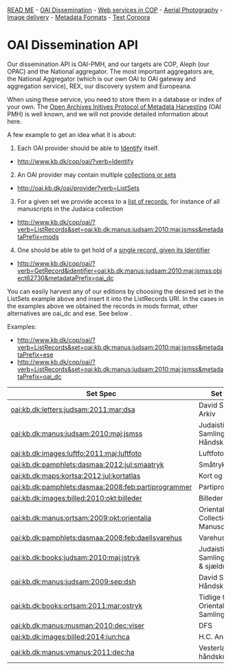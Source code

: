 [READ ME](README.md) - [OAI Dissemination](oai-pmh.md) - [Web services in COP](cop-backend.md) - [Aerial Photography](geographic-data.md) - [Image delivery](image-delivery.md) - [Metadata Formats](metadata-formats.md) - [Text Corpora](text-corpora.md)

# OAI Dissemination API

Our dissemination API is OAI-PMH, and our targets are COP, Aleph (our
OPAC) and the National aggregator. The most important aggregators are,
the National Aggregator (which is our own OAI to OAI gateway and
aggregation service), REX, our discovery system and Europeana.

When using these service, you need to store them in a database or
index of your own. The [Open Archives Initives Protocol of Metadata
Harvesting](http://www.openarchives.org/OAI/openarchivesprotocol.html)
(OAI PMH) is well known, and we will not provide detailed information
about here.

A few example to get an idea what it is about:

1. Each OAI provider should be able to [Identify](http://www.openarchives.org/OAI/openarchivesprotocol.html#Identify) itself.  
  + http://www.kb.dk/cop/oai/?verb=Identify

2. An OAI provider may contain multiple [collections or sets](http://www.openarchives.org/OAI/openarchivesprotocol.html#ListSets)
  + http://oai.kb.dk/oai/provider?verb=ListSets

3. For a given set we provide access to a [list of records](http://www.openarchives.org/OAI/openarchivesprotocol.html#ListRecords),
  for instance of all manuscripts in the Judaica collection 
  + http://www.kb.dk/cop/oai/?verb=ListRecords&set=oai:kb.dk:manus:judsam:2010:maj:jsmss&metadataPrefix=mods
  
4. One should be able to get hold of a [single record, given its Identifier](http://www.openarchives.org/OAI/openarchivesprotocol.html#GetRecord)
  + http://www.kb.dk/cop/oai/?verb=GetRecord&identifier=oai:kb.dk:manus:judsam:2010:maj:jsmss:object62730&metadataPrefix=oai_dc

You can easily harvest any of our editions by choosing the
desired set in the ListSets example above and insert it into the
ListRecords URI. In the cases in the examples above we obtained the
records in mods format, other alternatives are oai_dc and ese. See
below .

Examples:

+ http://www.kb.dk/cop/oai/?verb=ListRecords&set=oai:kb.dk:manus:judsam:2010:maj:jsmss&metadataPrefix=ese
+ http://www.kb.dk/cop/oai/?verb=ListRecords&set=oai:kb.dk:manus:judsam:2010:maj:jsmss&metadataPrefix=oai_dc

| Set Spec | Set Name |
|----------|----------|
| [oai:kb.dk:letters:judsam:2011:mar:dsa](http://www.kb.dk/cop/oai/?verb=ListRecords&set=oai:kb.dk:letters:judsam:2011:mar:dsa&metadataPrefix=ese) | David Simonsens Arkiv |
| [oai:kb.dk:manus:judsam:2010:maj:jsmss](http://www.kb.dk/cop/oai/?verb=ListRecords&set=oai:kb.dk:manus:judsam:2010:maj:jsmss&metadataPrefix=ese) | Judaistisk Samling: Håndskrifter | 
| [oai:kb.dk:images:luftfo:2011:maj:luftfoto](http://www.kb.dk/cop/oai/?verb=ListRecords&set=oai:kb.dk:images:luftfo:2011:maj:luftfoto&metadataPrefix=ese) | Luftfoto |
| [oai:kb.dk:pamphlets:dasmaa:2012:jul:smaatryk](http://www.kb.dk/cop/oai/?verb=ListRecords&set=oai:kb.dk:pamphlets:dasmaa:2012:jul:smaatryk&metadataPrefix=ese) | Småtryk |
| [oai:kb.dk:maps:kortsa:2012:jul:kortatlas](http://www.kb.dk/cop/oai/?verb=ListRecords&set=oai:kb.dk:maps:kortsa:2012:jul:kortatlas&metadataPrefix=ese) | Kort og Atlas |
| [oai:kb.dk:pamphlets:dasmaa:2008:feb:partiprogrammer](http://www.kb.dk/cop/oai/?verb=ListRecords&set=oai:kb.dk:pamphlets:dasmaa:2008:feb:partiprogrammer&metadataPrefix=ese) | Partiprogram |
| [oai:kb.dk:images:billed:2010:okt:billeder](http://www.kb.dk/cop/oai/?verb=ListRecords&set=oai:kb.dk:images:billed:2010:okt:billeder&metadataPrefix=ese) | Billeder | 
| [oai:kb.dk:manus:ortsam:2009:okt:orientalia](http://www.kb.dk/cop/oai/?verb=ListRecords&set=oai:kb.dk:manus:ortsam:2009:okt:orientalia&metadataPrefix=ese) | Oriental Collection: Manuscripts |
| [oai:kb.dk:pamphlets:dasmaa:2008:feb:daellsvarehus](http://www.kb.dk/cop/oai/?verb=ListRecords&set=oai:kb.dk:pamphlets:dasmaa:2008:feb:daellsvarehus&metadataPrefix=ese) | Varehuskataloger |
| [oai:kb.dk\:books:judsam:2010:maj:jstryk](http://www.kb.dk/cop/oai/?verb=ListRecords&set=oai:kb.dk:books:judsam:2010:maj:jstryk&metadataPrefix=ese) | Judaistisk Samling: Tidlige & sjældne tryk |
| [oai:kb.dk:manus:judsam:2009:sep:dsh](http://www.kb.dk/cop/oai/?verb=ListRecords&set=oai:kb.dk:manus:judsam:2009:sep:dsh&metadataPrefix=ese) | David Simonsens Håndskrifter |
| [oai:kb.dk\:books:ortsam:2011:mar:ostryk](http://www.kb.dk/cop/oai/?verb=ListRecords&set=oai:kb.dk:books:ortsam:2011:mar:ostryk&metadataPrefix=ese) | Tidlige tryk i Orientalsk Samling |
| [oai:kb.dk:manus:musman:2010:dec:viser](http://www.kb.dk/cop/oai/?verb=ListRecords&set=oai:kb.dk:manus:musman:2010:dec:viser&metadataPrefix=ese) | DFS |
| [oai:kb.dk:images:billed:2014:jun:hca](http://www.kb.dk/cop/oai/?verb=ListRecords&set=oai:kb.dk:images:billed:2014:jun:hca&metadataPrefix=ese) | H.C. Andersen |
| [oai:kb.dk:manus:vmanus:2011:dec:ha](http://www.kb.dk/cop/oai/?verb=ListRecords&set=oai:kb.dk:manus:vmanus:2011:dec:ha&metadataPrefix=ese) | Vesterlandske håndskrifter |


